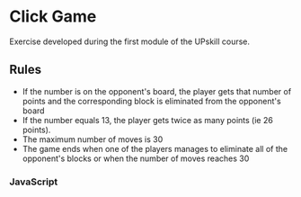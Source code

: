 # Click Game
Exercise developed during the first module of the UPskill course.

## Rules
- If the number is on the opponent's board, the player gets that number of points and the corresponding block is eliminated from the opponent's board
- If the number equals 13, the player gets twice as many points (ie 26 points).
- The maximum number of moves is 30
- The game ends when one of the players manages to eliminate all of the opponent's blocks or when the number of moves reaches 30

### JavaScript
